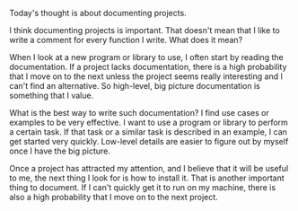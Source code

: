 Today's thought is about documenting projects.

I think documenting projects is important. That doesn't mean that I like to
write a comment for every function I write. What does it mean?

When I look at a new program or library to use, I often start by reading the
documentation. If a project lacks documentation, there is a high probability
that I move on to the next unless the project seems really interesting and I
can't find an alternative. So high-level, big picture documentation is
something that I value.

What is the best way to write such documentation? I find use cases or examples
to be very effective. I want to use a program or library to perform a certain
task. If that task or a similar task is described in an example, I can get
started very quickly. Low-level details are easier to figure out by myself once
I have the big picture.

Once a project has attracted my attention, and I believe that it will be useful
to me, the next thing I look for is how to install it. That is another
important thing to document. If I can't quickly get it to run on my machine,
there is also a high probability that I move on to the next project.
